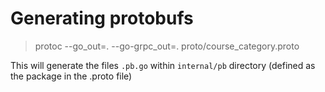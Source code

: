 

# Generating protobufs

> protoc --go_out=. --go-grpc_out=. proto/course_category.proto


This will generate the files `.pb.go` within `internal/pb` directory (defined as the package in the .proto file)
